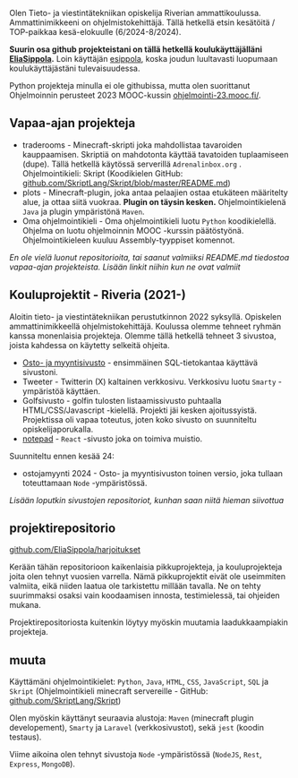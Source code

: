 Olen Tieto- ja viestintätekniikan opiskelija Riverian ammattikoulussa. Ammattinimikkeeni on ohjelmistokehittäjä. Tällä hetkellä etsin kesätöitä / TOP-paikkaa kesä-elokuulle (6/2024-8/2024).

**Suurin osa github projekteistani on tällä hetkellä koulukäyttäjälläni [EliaSippola](https://github.com/EliaSippola).** Loin käyttäjän [esippola](https://github.com/esippola), koska joudun luultavasti luopumaan koulukäyttäjästäni tulevaisuudessa.

Python projekteja minulla ei ole githubissa, mutta olen suorittanut Ohjelmoinnin perusteet 2023 MOOC-kussin [ohjelmointi-23.mooc.fi/](https://ohjelmointi-23.mooc.fi/).

## Vapaa-ajan projekteja
- traderooms - Minecraft-skripti joka mahdollistaa tavaroiden kauppaamisen. Skriptiä on mahdotonta käyttää tavatoiden tuplaamiseen (dupe). Tällä hetkellä käytössä serverillä `Adrenalinbox.org` . Ohjelmointikieli: Skript (Koodikielen GitHub: [github.com/SkriptLang/Skript/blob/master/README.md](https://github.com/SkriptLang/Skript/blob/master/README.md))
- plots - Minecraft-plugin, joka antaa pelaajien ostaa etukäteen määritelty alue, ja ottaa siitä vuokraa. **Plugin on täysin kesken.** Ohjelmointikielenä `Java` ja plugin ympäristönä `Maven`.
- Oma ohjelmointikieli - Oma ohjelmointikieli luotu `Python` koodikielellä. Ohjelma on luotu ohjelmoinnin MOOC -kurssin päätöstyönä. Ohjelmointikieleen kuuluu Assembly-tyyppiset komennot.

*En ole vielä luonut repositorioita, tai saanut valmiiksi README.md tiedostoa vapaa-ajan projekteista. Lisään linkit niihin kun ne ovat valmiit*

## Kouluprojektit - Riveria (2021-)
Aloitin tieto- ja viestintätekniikan perustutkinnon 2022 syksyllä. Opiskelen ammattinimikkeellä ohjelmistokehittäjä. Koulussa olemme tehneet ryhmän kanssa monenlaisia projekteja. Olemme tällä hetkellä tehneet 3 sivustoa, joista kahdessa on käytetty selkeitä ohjeita.

- [Osto- ja myyntisivusto](https://github.com/EliaSippola/ostojamyynti2023) - ensimmäinen SQL-tietokantaa käyttävä sivustoni.
- Tweeter - Twitterin (X) kaltainen verkkosivu. Verkkosivu luotu `Smarty` -ympäristöä käyttäen.
- Golfsivusto - golfin tulosten listaamissivusto puhtaalla HTML/CSS/Javascript -kielellä. Projekti jäi kesken ajoitussyistä. Projektissa oli vapaa toteutus, joten koko sivusto on suunniteltu opiskelijaporukalla.
- [notepad](https://github.com/EliaSippola/muistio_24) - `React` -sivusto joka on toimiva muistio.

Suunniteltu ennen kesää 24:
- ostojamyynti 2024 - Osto- ja myyntisivuston toinen versio, joka tullaan toteuttamaan `Node` -ympäristössä.

*Lisään loputkin sivustojen repositoriot, kunhan saan niitä hieman siivottua*

## projektirepositorio

[github.com/EliaSippola/harjoitukset](https://github.com/EliaSippola/harjoitukset)

Kerään tähän repositorioon kaikenlaisia pikkuprojekteja, ja kouluprojekteja joita olen tehnyt vuosien varrella. Nämä pikkuprojektit eivät ole useimmiten valmiita, eikä niiden laatua ole tarkistettu millään tavalla. Ne on tehty suurimmaksi osaksi vain koodaamisen innosta, testimielessä, tai ohjeiden mukana.

Projektirepositoriosta kuitenkin löytyy myöskin muutamia laadukkaampiakin projekteja.

## muuta

Käyttämäni ohjelmointikielet:
`Python`, `Java`, `HTML`, `CSS`, `JavaScript`, `SQL` ja `Skript` (Ohjelmointikieli minecraft servereille - GitHub: [github.com/SkriptLang/Skript](https://github.com/SkriptLang/Skript/blob/master/README.md))

Olen myöskin käyttänyt seuraavia alustoja:
`Maven` (minecraft plugin developement), `Smarty` ja `Laravel` (verkkosivustot), sekä `jest` (koodin testaus).

Viime aikoina olen tehnyt sivustoja `Node` -ympäristössä (`NodeJS`, `Rest`, `Express`, `MongoDB`).
